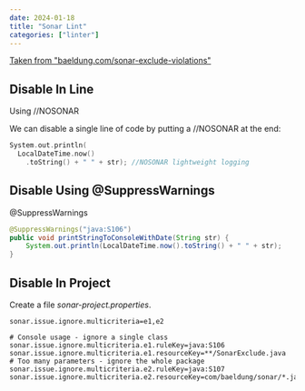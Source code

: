 ```yaml
---
date: 2024-01-18
title: "Sonar Lint"
categories: ["linter"]
---
```



[Taken from "baeldung.com/sonar-exclude-violations"](https://www.baeldung.com/sonar-exclude-violations)

## Disable In Line

Using //NOSONAR

We can disable a single line of code by putting a //NOSONAR at the end:

```c
System.out.println(
  LocalDateTime.now()
    .toString() + " " + str); //NOSONAR lightweight logging
```

## Disable Using @SuppressWarnings

@SuppressWarnings

```java
@SuppressWarnings("java:S106")
public void printStringToConsoleWithDate(String str) {
    System.out.println(LocalDateTime.now().toString() + " " + str);
}
```

## Disable In Project

Create a file *sonar-project.properties*.

```shell
sonar.issue.ignore.multicriteria=e1,e2

# Console usage - ignore a single class
sonar.issue.ignore.multicriteria.e1.ruleKey=java:S106
sonar.issue.ignore.multicriteria.e1.resourceKey=**/SonarExclude.java
# Too many parameters - ignore the whole package
sonar.issue.ignore.multicriteria.e2.ruleKey=java:S107
sonar.issue.ignore.multicriteria.e2.resourceKey=com/baeldung/sonar/*.java
```
